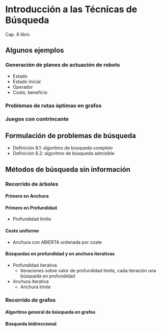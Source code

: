 # Introducción a las Técnicas de Búsqueda

Cap. 8 libro
## Algunos ejemplos
### Generación de planes de actuación de robots
- Estado
- Estado inicial
- Operador
- Coste, beneficio
### Problemas de rutas óptimas en grafos
### Juegos con contrincante
## Formulación de problemas de búsqueda
- Definición 8.1: algoritmo de búsqueda completo
- Definición 8.2: algoritmo de búsqueda admisible
## Métodos de búsqueda sin información

### Recorrido de árboles
#### Primero en Anchura
#### Primero en Profundidad
- Profundidad límite
#### Coste uniforme
- Anchura con ABIERTA ordenada por coste
#### Búsquedas en profundidad y en anchura iterativas
- Profundidad iterativa
	- Iteraciones sobre valor de profundidad límite, cada iteración una búsqueda en profundidad
- Anchura iterativa
	- Anchura límite
### Recorrido de grafos
#### Algoritmo general de búsqueda en grafos
#### Búsqueda bidireccional
